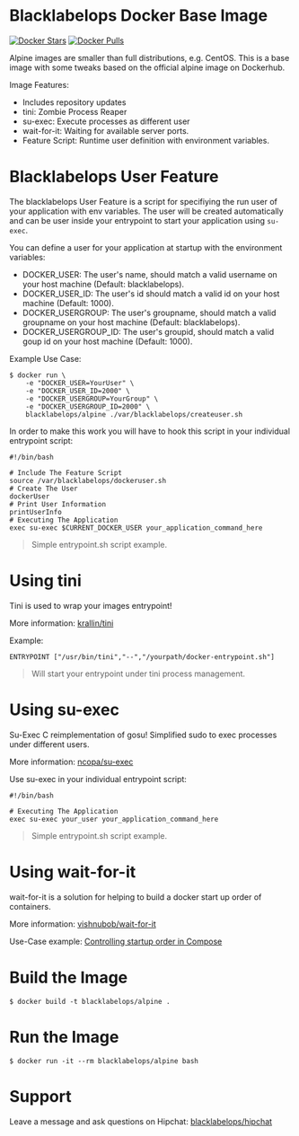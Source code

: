 # Blacklabelops Docker Base Image

[![Docker Stars](https://img.shields.io/docker/stars/blacklabelops/alpine.svg)](https://hub.docker.com/r/blacklabelops/alpine/) [![Docker Pulls](https://img.shields.io/docker/pulls/blacklabelops/alpine.svg)](https://hub.docker.com/r/blacklabelops/alpine/)

Alpine images are smaller than full distributions, e.g. CentOS. This is a base image with some tweaks based on the official alpine image on Dockerhub.

Image Features:

* Includes repository updates
* tini: Zombie Process Reaper
* su-exec: Execute processes as different user
* wait-for-it: Waiting for available server ports.
* Feature Script: Runtime user definition with environment variables.

# Blacklabelops User Feature

The blacklabelops User Feature is a script for specifiying the run user of your application with env variables.
The user will be created automatically and can be user inside your entrypoint to start your application using `su-exec`.

You can define a user for your application at startup with the environment variables:

* DOCKER_USER: The user's name, should match a valid username on your host machine (Default: blacklabelops).
* DOCKER_USER_ID: The user's id should match a valid id on your host machine (Default: 1000).
* DOCKER_USERGROUP: The user's groupname, should match a valid groupname on your host machine (Default: blacklabelops).
* DOCKER_USERGROUP_ID: The user's groupid, should match a valid goup id on your host machine (Default: 1000).

Example Use Case:

~~~~
$ docker run \
    -e "DOCKER_USER=YourUser" \
    -e "DOCKER_USER_ID=2000" \
    -e "DOCKER_USERGROUP=YourGroup" \
    -e "DOCKER_USERGROUP_ID=2000" \
    blacklabelops/alpine ./var/blacklabelops/createuser.sh
~~~~

In order to make this work you will have to hook this script in your individual entrypoint script:

~~~~
#!/bin/bash

# Include The Feature Script
source /var/blacklabelops/dockeruser.sh
# Create The User
dockerUser
# Print User Information
printUserInfo
# Executing The Application
exec su-exec $CURRENT_DOCKER_USER your_application_command_here
~~~~

> Simple entrypoint.sh script example.

# Using tini

Tini is used to wrap your images entrypoint!

More information: [krallin/tini](https://github.com/krallin/tini)

Example:

~~~~
ENTRYPOINT ["/usr/bin/tini","--","/yourpath/docker-entrypoint.sh"]
~~~~

> Will start your entrypoint under tini process management.

# Using su-exec

Su-Exec C reimplementation of gosu! Simplified sudo to exec processes under different users.

More information: [ncopa/su-exec](https://github.com/ncopa/su-exec)

Use su-exec in your individual entrypoint script:

~~~~
#!/bin/bash

# Executing The Application
exec su-exec your_user your_application_command_here
~~~~

> Simple entrypoint.sh script example.

# Using wait-for-it

wait-for-it is a solution for helping to build a docker start up order of containers.

More information: [vishnubob/wait-for-it](https://github.com/vishnubob/wait-for-it)

Use-Case example: [Controlling startup order in Compose](https://docs.docker.com/compose/startup-order/)

# Build the Image

~~~~
$ docker build -t blacklabelops/alpine .
~~~~

# Run the Image

~~~~
$ docker run -it --rm blacklabelops/alpine bash
~~~~

# Support

Leave a message and ask questions on Hipchat: [blacklabelops/hipchat](http://support.blacklabelops.com)
